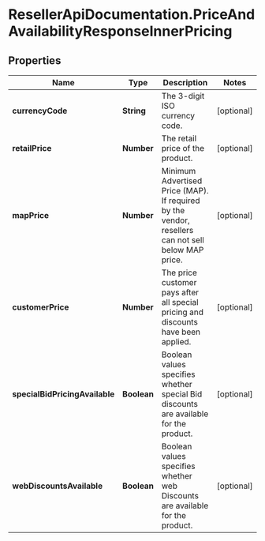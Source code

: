 # ResellerApiDocumentation.PriceAndAvailabilityResponseInnerPricing

## Properties

Name | Type | Description | Notes
------------ | ------------- | ------------- | -------------
**currencyCode** | **String** | The 3-digit ISO currency code. | [optional] 
**retailPrice** | **Number** | The retail price of the product. | [optional] 
**mapPrice** | **Number** | Minimum Advertised Price (MAP). If required by the vendor, resellers can not sell below MAP price. | [optional] 
**customerPrice** | **Number** | The price customer pays after all special pricing and discounts have been applied. | [optional] 
**specialBidPricingAvailable** | **Boolean** | Boolean values specifies whether special Bid discounts are available for the product. | [optional] 
**webDiscountsAvailable** | **Boolean** | Boolean values specifies whether web Discounts are available for the product. | [optional] 


